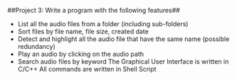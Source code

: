 ##Project 3: Write a program with the following features##
* List all the audio files from a folder (including sub-folders)
* Sort files by file name, file size, created date
* Detect and highlight all the audio file that have the same name (possible
redundancy)
* Play an audio by clicking on the audio path
* Search audio files by keyword
The Graphical User Interface is written in C/C++ All commands are written in Shell Script
